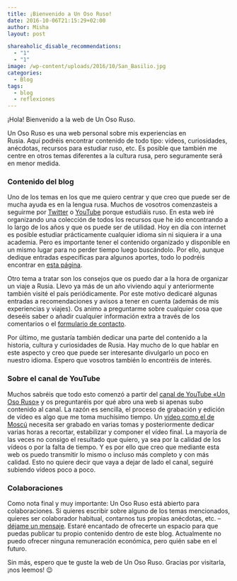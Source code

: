 ```yaml
---
title: ¡Bienvenido a Un Oso Ruso!
date: 2016-10-06T21:15:29+02:00
author: Misha
layout: post

shareaholic_disable_recommendations:
  - "1"
  - "1"
image: /wp-content/uploads/2016/10/San_Basilio.jpg
categories:
  - Blog
tags:
  - blog
  - reflexiones
---
```


¡Hola! Bienvenido a la web de Un Oso Ruso.

Un Oso Ruso es una web personal sobre mis experiencias en Rusia. Aquí podréis encontrar contenido de todo tipo: vídeos, curiosidades, anécdotas, recursos para estudiar ruso, etc. Es posible que también me centre en otros temas diferentes a la cultura rusa, pero seguramente será en menor medida.

### Contenido del blog

Uno de los temas en los que me quiero centrar y que creo que puede ser de mucha ayuda es en la lengua rusa. Muchos de vosotros comenzasteis a seguirme por [Twitter](https://twitter.com/Unosoruso) o [YouTube](https://www.youtube.com/channel/UCYIgpdeb7LSHY-Ayvpqo75g) porque estudiáis ruso. En esta web iré organizando una colección de todos los recursos que he ido encontrando a lo largo de los años y que os puede ser de utilidad. Hoy en día con internet es posible estudiar prácticamente cualquier idioma sin ni siquiera ir a una academia. Pero es importante tener el contenido organizado y disponible en un mismo lugar para no perder tiempo luego buscándolo. Por ello, aunque dedique entradas específicas para algunos aportes, todo lo podréis encontrar en [esta página](http://unosoruso.com/recursosdescargas/).

Otro tema a tratar son los consejos que os puedo dar a la hora de organizar un viaje a Rusia. Llevo ya más de un año viviendo aquí y anteriormente también visité el país periódicamente. Por este motivo dedicaré algunas entradas a recomendaciones y avisos a tener en cuenta (además de mis experiencias y viajes). Os animo a preguntarme sobre cualquier cosa que deseéis saber o añadir cualquier información extra a través de los comentarios o el [formulario de contacto](http://unosoruso.com/contacto/).

Por último, me gustaría también dedicar una parte del contenido a la historia, cultura y curiosidades de Rusia. Hay mucho de lo que hablar en este aspecto y creo que puede ser interesante divulgarlo un poco en nuestro idioma. Espero que vosotros también lo encontréis de interés.

### Sobre el canal de YouTube

Muchos sabréis que todo esto comenzó a partir del [canal de YouTube «Un Oso Ruso»](https://www.youtube.com/channel/UCYIgpdeb7LSHY-Ayvpqo75g) y os preguntaréis por qué abro una web si apenas subo contenido al canal. La razón es sencilla, el proceso de grabación y edición de vídeo es algo que me toma muchísimo tiempo. Un [vídeo como el de Moscú](https://www.youtube.com/watch?v=k_FY16gkqoE) necesita ser grabado en varias tomas y posteriormente dedicar varias horas a recortar, estabilizar y componer el vídeo final. La mayoría de las veces no consigo el resultado que quiero, ya sea por la calidad de los vídeos o por la falta de tiempo. Y es por ello que creo que mediante esta web os puedo transmitir lo mismo o incluso más completo y con más calidad. Esto no quiere decir que vaya a dejar de lado el canal, seguiré subiendo vídeos poco a poco.

### Colaboraciones

Como nota final y muy importante: Un Oso Ruso está abierto para colaboraciones. Si quieres escribir sobre alguno de los temas mencionados, quieres ser colaborador habitual, contarnos tus propias anécdotas, etc. &#8211; [déjame un mensaje](http://unosoruso.com/contacto/). Estaré encantado de ofrecerte un espacio para que puedas publicar tu propio contenido dentro de este blog. Actualmente no puedo ofrecer ninguna remuneración económica, pero quién sabe en el futuro.

Sin más, espero que te guste la web de Un Oso Ruso. Gracias por visitarla, ¡nos leemos! 😉
